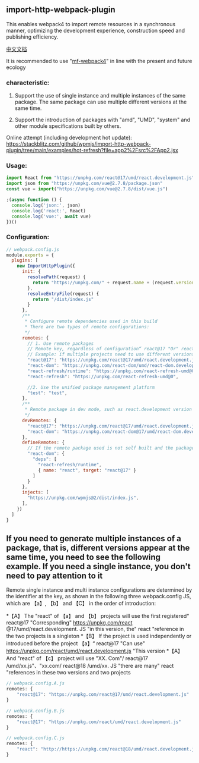 ## import-http-webpack-plugin
This enables webpack4 to import remote resources in a synchronous manner, optimizing the development experience, construction speed and publishing efficiency.

[中文文档](doc/chinese)

It is recommended to use "[mf-webpack4](https://www.npmjs.com/package/mf-webpack4)" in line with the present and future ecology

### characteristic:

1. Support the use of single instance and multiple instances of the same package. The same package can use multiple different versions at the same time.

2. Support the introduction of packages with "amd", "UMD", "system" and other module specifications built by others.

<!-- 3. (to be supported) "import HTTP" introduces "module Federation exports".

4. (to be supported) "module Federation remotes" introduces "import HTTP".

5. (to be supported) "import HTTP" uses "module Federation shares".

6. (to be supported) "module Federation shares" use "import http DEPs." -->

Online attempt (including development hot update):
https://stackblitz.com/github/wpmjs/import-http-webpack-plugin/tree/main/examples/hot-refresh?file=app2%2Fsrc%2FApp2.jsx

### Usage:
``` js
import React from "https://unpkg.com/react@17/umd/react.development.js"
import json from "https://unpkg.com/vue@2.7.8/package.json"
const vue = import("https://unpkg.com/vue@2.7.8/dist/vue.js")

;(async function () {
  console.log('json:', json)
  console.log('react:', React)
  console.log('vue:', await vue)
})()
```


### Configuration:
``` js
// webpack.config.js
module.exports = {
  plugins: [
    new ImportHttpPlugin({
      init: {
        resolvePath(request) {
          return "https://unpkg.com/" + request.name + (request.version ? "@" + request.version : "")
        },
        resolveEntryFile(request) {
          return "/dist/index.js"
        }
      },
      /**
       * Configure remote dependencies used in this build
       * There are two types of remote configurations:
       */
      remotes: {
        // 1. Use remote packages
        // Remote key, regardless of configuration“ react@17 "Or" react "will make all" react "in the project use remote dependencies
        // Example: if multiple projects need to use different versions of react, you need to use“ react@version "This way
        "react@17": "https://unpkg.com/react@17/umd/react.development.js",
        "react-dom": "https://unpkg.com/react-dom/umd/react-dom.development.js",
        "react-refresh/runtime": "https://unpkg.com/react-refresh-umd@0",
        "react-refresh": "https://unpkg.com/react-refresh-umd@0",

        //2. Use the unified package management platform
        "test": "test",
      },
      /**
       * Remote package in dev mode, such as react.development version for hot update during development
       */
      devRemotes: {
        "react@17": "https://unpkg.com/react@17/umd/react.development.js",
        "react-dom": "https://unpkg.com/react-dom@17/umd/react-dom.development.js",
      },
      defineRemotes: {
        // If the remote package used is not self built and the package has dependencies, you need to configure dependency mapping here
        "react-dom": {
          "deps": [
            "react-refresh/runtime",
            { name: "react", target: "react@17" }
          ]
        }
      },
      injects: [
        "https://unpkg.com/wpmjs@2/dist/index.js",
      ],
    })
  ]
}
```

## If you need to generate multiple instances of a package, that is, different versions appear at the same time, you need to see the following example. If you need a single instance, you don't need to pay attention to it

Remote single instance and multi instance configurations are determined by the identifier at the key, as shown in the following three webpack.config JS, which are 【a】, 【b】 and 【C】 in the order of introduction:

*【A】 The "react" of 【a】 and 【b】 projects will use the first registered“ react@17 "Corresponding" https://unpkg.com/react @17/umd/react.development. JS "in this version, the" react "reference in the two projects is a singleton
*【B】 If the project is used independently or introduced before the project 【a】“ react@17 "Can use" https://unpkg.com/react/umd/react.development.js "This version
*【A】 And "react" of 【c】 project will use "XX. Com"/ react@17 /umd/xx.js"、"xx.com/ react@18 /umd/xx. JS "there are many" react "references in these two versions and two projects

``` js
// webpack.config.A.js
remotes: {
    "react@17": "https://unpkg.com/react@17/umd/react.development.js"
}

// webpack.config.B.js
remotes: {
    "react@17": "https://unpkg.com/react/umd/react.development.js"
}

// webpack.config.C.js
remotes: {
    "react": "http://https://unpkg.com/react@18/umd/react.development.js"
}
```